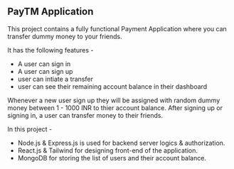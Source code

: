 
## PayTM Application
This project contains a fully functional Payment Application where you can transfer dummy money to your friends.

It has the following  features -
- A user can sign in
- A user can sign up 
- user can intiate a transfer
- user can see their remaining account balance in their dashboard

Whenever a new user sign up they will be assigned with random dummy money between 1 - 1000 INR to thier account balance.
After signing up or signing in, a user can transfer money to their friends.

In this project - 
- Node.js & Express.js is used for backend server logics & authorization.
- React.js & Tailwind for designing front-end of the application.
- MongoDB for storing the list of users and their account balance.
